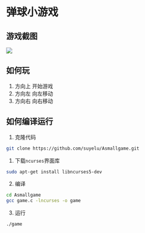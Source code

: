 # 弹球小游戏

## 游戏截图

![](http://47.93.11.51:88/img/2020-07-08/74A514993D6343C4873F4B5A3D34E3E5.jpg)

## 如何玩

1. 方向上 开始游戏
2. 方向左 向左移动
3. 方向右 向右移动

## 如何编译运行

1. 克隆代码
```bash
git clone https://github.com/suyelu/Asmallgame.git
```



1. 下载`ncurses`界面库
```bash
sudo apt-get install libncurses5-dev
```

2. 编译

```bash
cd Asmallgame
gcc game.c -lncurses -o game
```

3. 运行

```bash
./game
```

